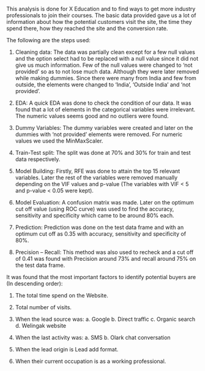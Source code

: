 This analysis is done for X Education and to find ways to get more industry professionals to join their courses. The basic data provided gave us a lot of information about how the potential customers visit the site, the time they spend there, how they reached the site and the conversion rate.

The following are the steps used:
1. Cleaning data:
The data was partially clean except for a few null values and the option select had to be replaced with a null value since it did not give us much information. Few of the null values were changed to ‘not provided’ so as to not lose much data. Although they were later removed while making dummies. Since there were many from India and few from outside, the elements were changed to ‘India’, ‘Outside India’ and ‘not provided’.

2. EDA:
A quick EDA was done to check the condition of our data. It was found that a lot of elements in the categorical variables were irrelevant. The numeric values seems good and no outliers were found.

3. Dummy Variables:
The dummy variables were created and later on the dummies with ‘not provided’ elements were removed. For numeric values we used the MinMaxScaler.

4. Train-Test split:
The split was done at 70% and 30% for train and test data respectively.

5. Model Building:
Firstly, RFE was done to attain the top 15 relevant variables. Later the rest of the
variables were removed manually depending on the VIF values and p-value (The variables with VIF < 5 and p-value < 0.05 were kept).

6. Model Evaluation:
A confusion matrix was made. Later on the optimum cut off value (using ROC curve) was used to find the accuracy, sensitivity and specificity which came to be around 80% each.

7. Prediction:
Prediction was done on the test data frame and with an optimum cut off as 0.35 with accuracy, sensitivity and specificity of 80%.

8. Precision – Recall:
This method was also used to recheck and a cut off of 0.41 was found with Precision around 73% and recall around 75% on the test data frame.
  
It was found that the most important factors to identify potential buyers are (In descending order):

1. The total time spend on the Website.

2. Total number of visits.

3. When the lead source was:
a. Google
b. Direct traffic
c. Organic search
d. Welingak website

4. When the last activity was:
a. SMS
b. Olark chat conversation

5. When the lead origin is Lead add format.

6. When their current occupation is as a working professional.
